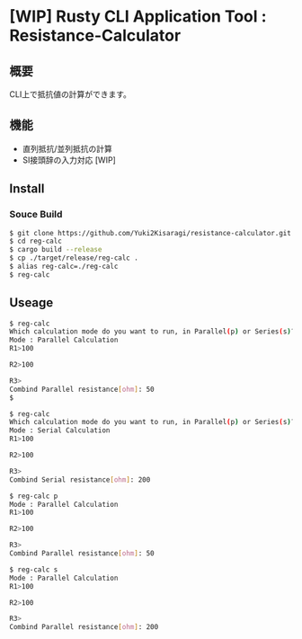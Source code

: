 # [WIP] Rusty CLI Application Tool : Resistance-Calculator

## 概要
CLI上で抵抗値の計算ができます。

## 機能
* 直列抵抗/並列抵抗の計算
* SI接頭辞の入力対応 [WIP]

## Install

### Souce Build

```sh
$ git clone https://github.com/Yuki2Kisaragi/resistance-calculator.git
$ cd reg-calc
$ cargo build --release
$ cp ./target/release/reg-calc .
$ alias reg-calc=./reg-calc
$ reg-calc
```


## Useage

```sh
$ reg-calc
Which calculation mode do you want to run, in Parallel(p) or Series(s)? > p
Mode : Parallel Calculation
R1>100

R2>100

R3>
Combind Parallel resistance[ohm]: 50
$
```

```sh
$ reg-calc
Which calculation mode do you want to run, in Parallel(p) or Series(s)? > s
Mode : Serial Calculation
R1>100

R2>100

R3>
Combind Serial resistance[ohm]: 200
```

```sh
$ reg-calc p
Mode : Parallel Calculation
R1>100

R2>100

R3>
Combind Parallel resistance[ohm]: 50
```

```sh
$ reg-calc s
Mode : Parallel Calculation
R1>100

R2>100

R3>
Combind Parallel resistance[ohm]: 200
```
